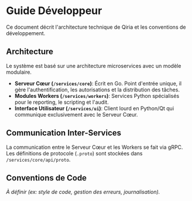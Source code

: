 # Guide Développeur

Ce document décrit l'architecture technique de Qiria et les conventions de développement.

## Architecture

Le système est basé sur une architecture microservices avec un modèle modulaire.

- **Serveur Cœur (`/services/core`)**: Écrit en Go. Point d'entrée unique, il gère l'authentification, les autorisations et la distribution des tâches.
- **Modules Workers (`/services/workers`)**: Services Python spécialisés pour le reporting, le scripting et l'audit.
- **Interface Utilisateur (`/services/ui`)**: Client lourd en Python/Qt qui communique exclusivement avec le Serveur Cœur.

## Communication Inter-Services

La communication entre le Serveur Cœur et les Workers se fait via gRPC. Les définitions de protocole (`.proto`) sont stockées dans `/services/core/api/proto`.

## Conventions de Code

*À définir (ex: style de code, gestion des erreurs, journalisation).*